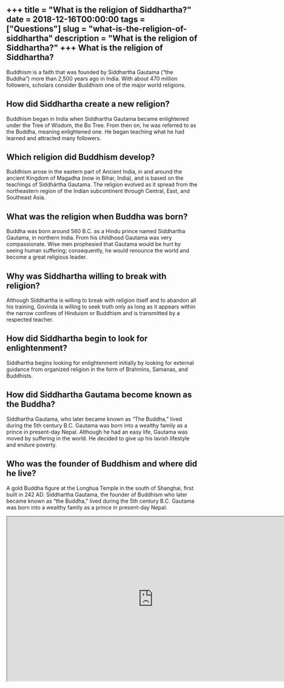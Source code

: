 +++
title = "What is the religion of Siddhartha?"
date = 2018-12-16T00:00:00
tags = ["Questions"]
slug = "what-is-the-religion-of-siddhartha"
description = "What is the religion of Siddhartha?"
+++
What is the religion of Siddhartha?
-----------------------------------

Buddhism is a faith that was founded by Siddhartha Gautama (“the Buddha”) more than 2,500 years ago in India. With about 470 million followers, scholars consider Buddhism one of the major world religions.

How did Siddhartha create a new religion?
-----------------------------------------

Buddhism began in India when Siddhartha Gautama became enlightened under the Tree of Wisdom, the Bo Tree. From then on, he was referred to as the Buddha, meaning enlightened one. He began teaching what he had learned and attracted many followers.

Which religion did Buddhism develop?
------------------------------------

Buddhism arose in the eastern part of Ancient India, in and around the ancient Kingdom of Magadha (now in Bihar, India), and is based on the teachings of Siddhārtha Gautama. The religion evolved as it spread from the northeastern region of the Indian subcontinent through Central, East, and Southeast Asia.

What was the religion when Buddha was born?
-------------------------------------------

Buddha was born around 560 B.C. as a Hindu prince named Siddhartha Gautama, in northern India. From his childhood Gautama was very compassionate. Wise men prophesied that Gautama would be hurt by seeing human suffering; consequently, he would renounce the world and become a great religious leader.

Why was Siddhartha willing to break with religion?
--------------------------------------------------

Although Siddhartha is willing to break with religion itself and to abandon all his training, Govinda is willing to seek truth only as long as it appears within the narrow confines of Hinduism or Buddhism and is transmitted by a respected teacher.

How did Siddhartha begin to look for enlightenment?
---------------------------------------------------

Siddhartha begins looking for enlightenment initially by looking for external guidance from organized religion in the form of Brahmins, Samanas, and Buddhists.

How did Siddhartha Gautama become known as the Buddha?
------------------------------------------------------

Siddhartha Gautama, who later became known as “The Buddha,” lived during the 5th century B.C. Gautama was born into a wealthy family as a prince in present-day Nepal. Although he had an easy life, Gautama was moved by suffering in the world. He decided to give up his lavish lifestyle and endure poverty.

Who was the founder of Buddhism and where did he live?
------------------------------------------------------

A gold Buddha figure at the Longhua Temple in the south of Shanghai, first built in 242 AD. Siddhartha Gautama, the founder of Buddhism who later became known as “the Buddha,” lived during the 5th century B.C. Gautama was born into a wealthy family as a prince in present-day Nepal.

<iframe allow="accelerometer; autoplay; clipboard-write; encrypted-media; gyroscope; picture-in-picture" allowfullscreen="" class="__youtube_prefs__  epyt-is-override  no-lazyload" data-no-lazy="1" data-origheight="433" data-origwidth="770" data-skipgform_ajax_framebjll="" height="433" id="_ytid_60900" loading="lazy" src="https://www.youtube.com/embed/1wUh3E9PSbI?enablejsapi=1&autoplay=0&cc_load_policy=0&cc_lang_pref=&iv_load_policy=1&loop=0&modestbranding=0&rel=1&fs=1&playsinline=0&autohide=2&theme=dark&color=red&controls=1&" title="YouTube player" width="770"></iframe>